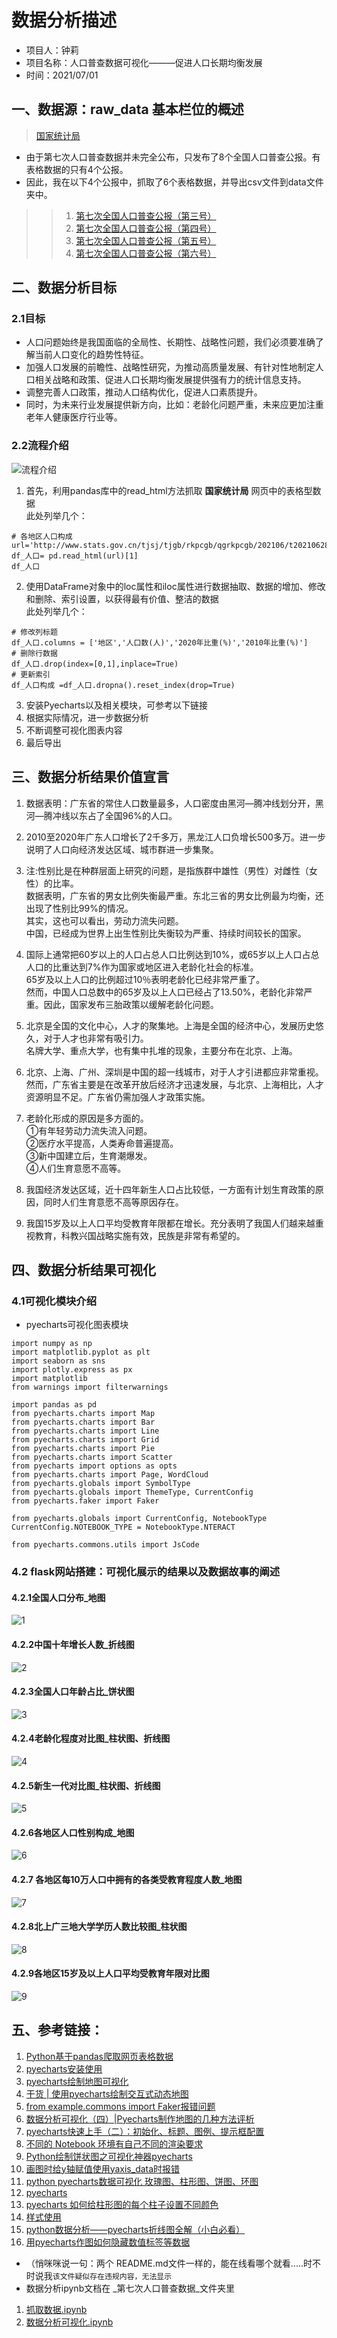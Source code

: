 # 数据分析描述
- 项目人：钟莉
- 项目名称：人口普查数据可视化———促进人口长期均衡发展
- 时间：2021/07/01

## 一、数据源：raw_data 基本栏位的概述

> [国家统计局](http://www.stats.gov.cn/tjsj/tjgb/rkpcgb/)
- 由于第七次人口普查数据并未完全公布，只发布了8个全国人口普查公报。有表格数据的只有4个公报。
- 因此，我在以下4个公报中，抓取了6个表格数据，并导出csv文件到data文件夹中。
>>1. [第七次全国人口普查公报（第三号）](http://www.stats.gov.cn/tjsj/tjgb/rkpcgb/qgrkpcgb/202106/t20210628_1818822.html)
>>2. [第七次全国人口普查公报（第四号）](http://www.stats.gov.cn/tjsj/tjgb/rkpcgb/qgrkpcgb/202106/t20210628_1818823.html)
>>3. [第七次全国人口普查公报（第五号）](http://www.stats.gov.cn/tjsj/tjgb/rkpcgb/qgrkpcgb/202106/t20210628_1818824.html)
>>4. [第七次全国人口普查公报（第六号）](http://www.stats.gov.cn/tjsj/tjgb/rkpcgb/qgrkpcgb/202106/t20210628_1818825.html)

## 二、数据分析目标
### 2.1目标
- 人口问题始终是我国面临的全局性、长期性、战略性问题，我们必须要准确了解当前人口变化的趋势性特征。
- 加强人口发展的前瞻性、战略性研究，为推动高质量发展、有针对性地制定人口相关战略和政策、促进人口长期均衡发展提供强有力的统计信息支持。
- 调整完善人口政策，推动人口结构优化，促进人口素质提升。
- 同时，为未来行业发展提供新方向，比如：老龄化问题严重，未来应更加注重老年人健康医疗行业等。  

### 2.2流程介绍
![流程介绍](https://images.gitee.com/uploads/images/2021/0704/000252_ee96b55d_7541808.png "流程介绍.png")
1. 首先，利用pandas库中的read_html方法抓取 **国家统计局** 网页中的表格型数据    
此处列举几个：
```
# 各地区人口构成
url='http://www.stats.gov.cn/tjsj/tjgb/rkpcgb/qgrkpcgb/202106/t20210628_1818822.html'
df_人口= pd.read_html(url)[1]
df_人口
```

2. 使用DataFrame对象中的loc属性和iloc属性进行数据抽取、数据的增加、修改和删除、索引设置，以获得最有价值、整洁的数据       
此处列举几个：

```
# 修改列标题
df_人口.columns = ['地区','人口数(人)','2020年比重(%)','2010年比重(%)']
# 删除行数据
df_人口.drop(index=[0,1],inplace=True)
# 更新索引
df_人口构成 =df_人口.dropna().reset_index(drop=True)

```
3. 安装Pyecharts以及相关模块，可参考以下链接
4. 根据实际情况，进一步数据分析
5. 不断调整可视化图表内容
6. 最后导出

## 三、数据分析结果价值宣言
1. 数据表明：广东省的常住人口数量最多，人口密度由黑河—腾冲线划分开，黑河—腾冲线以东占了全国96%的人口。

2. 2010至2020年广东人口增长了2千多万，黑龙江人口负增长500多万。进一步说明了人口向经济发达区域、城市群进一步集聚。

3. 注:性别比是在种群层面上研究的问题，是指族群中雄性（男性）对雌性（女性）的比率。   
数据表明，广东省的男女比例失衡最严重。东北三省的男女比例最为均衡，还出现了性别比99%的情况。    
其实，这也可以看出，劳动力流失问题。    
中国，已经成为世界上出生性别比失衡较为严重、持续时间较长的国家。

4. 国际上通常把60岁以上的人口占总人口比例达到10%，或65岁以上人口占总人口的比重达到7%作为国家或地区进入老龄化社会的标准。    
65岁及以上人口的比例超过10％表明老龄化已经非常严重了。     
然而，中国人口总数中的65岁及以上人口已经占了13.50%，老龄化非常严重。因此，国家发布三胎政策以缓解老龄化问题。

5. 北京是全国的文化中心，人才的聚集地。上海是全国的经济中心，发展历史悠久，对于人才也非常有吸引力。     
名牌大学、重点大学，也有集中扎堆的现象，主要分布在北京、上海。  

6. 北京、上海、广州、深圳是中国的超一线城市，对于人才引进都应非常重视。      
然而，广东省主要是在改革开放后经济才迅速发展，与北京、上海相比，人才资源明显不足。广东省仍需加强人才政策实施。

7. 老龄化形成的原因是多方面的。    
①有年轻劳动力流失流入问题。    
②医疗水平提高，人类寿命普遍提高。     
③新中国建立后，生育潮爆发。     
④人们生育意愿不高等。

8. 我国经济发达区域，近十四年新生人口占比较低，一方面有计划生育政策的原因，同时人们生育意愿不高等原因存在。

9. 我国15岁及以上人口平均受教育年限都在增长。充分表明了我国人们越来越重视教育，科教兴国战略实施有效，民族是非常有希望的。

## 四、数据分析结果可视化
### 4.1可视化模块介绍
- pyecharts可视化图表模块

```
import numpy as np
import matplotlib.pyplot as plt
import seaborn as sns
import plotly.express as px
import matplotlib
from warnings import filterwarnings

import pandas as pd
from pyecharts.charts import Map
from pyecharts.charts import Bar
from pyecharts.charts import Line
from pyecharts.charts import Grid
from pyecharts.charts import Pie
from pyecharts.charts import Scatter
from pyecharts import options as opts
from pyecharts.charts import Page, WordCloud
from pyecharts.globals import SymbolType
from pyecharts.globals import ThemeType, CurrentConfig
from pyecharts.faker import Faker

from pyecharts.globals import CurrentConfig, NotebookType
CurrentConfig.NOTEBOOK_TYPE = NotebookType.NTERACT

from pyecharts.commons.utils import JsCode
```
### 4.2 flask网站搭建：可视化展示的结果以及数据故事的阐述
#### 4.2.1全国人口分布_地图
![1](https://images.gitee.com/uploads/images/2021/0704/001354_18d04eca_7541808.png "1.png")

#### 4.2.2中国十年增长人数_折线图
![2](https://images.gitee.com/uploads/images/2021/0704/001936_b883adfb_7541808.png "2.png")

#### 4.2.3全国人口年龄占比_饼状图
![3](https://images.gitee.com/uploads/images/2021/0704/002007_071e93d1_7541808.png "3.png")

#### 4.2.4老龄化程度对比图_柱状图、折线图
![4](https://images.gitee.com/uploads/images/2021/0704/002330_800a38c8_7541808.png "4.png")

#### 4.2.5新生一代对比图_柱状图、折线图
![5](https://images.gitee.com/uploads/images/2021/0704/002340_7adecc4e_7541808.png "5.png")

#### 4.2.6各地区人口性别构成_地图
![6](https://images.gitee.com/uploads/images/2021/0704/003634_5f5bdd92_7541808.png "6.png")

#### 4.2.7 各地区每10万人口中拥有的各类受教育程度人数_地图
![7](https://images.gitee.com/uploads/images/2021/0704/002409_c4d0632b_7541808.png "7.png")

#### 4.2.8北上广三地大学学历人数比较图_柱状图
![8](https://images.gitee.com/uploads/images/2021/0704/002419_79ec5bf2_7541808.png "8.png")

#### 4.2.9各地区15岁及以上人口平均受教育年限对比图
![9](https://images.gitee.com/uploads/images/2021/0704/002428_4f02e8b7_7541808.png "9.png")

## 五、参考链接：
1. [Python基于pandas爬取网页表格数据](https://www.jb51.net/article/186304.htm)
2. [pyecharts安装使用](https://www.jianshu.com/p/092323335b2d)
3. [pyecharts绘制地图可视化](https://www.cnblogs.com/-wenli/p/12264572.html)
4. [干货 | 使用pyecharts绘制交互式动态地图](https://zhuanlan.zhihu.com/p/83231415)
5. [from example.commons import Faker报错问题](https://www.cnblogs.com/supershuai/p/12248071.html)
6. [数据分析可视化（四）|Pyecharts制作地图的几种方法评析](https://cloud.tencent.com/developer/article/1666746)
7. [pyecharts快速上手（二）：初始化、标题、图例、提示框配置](https://blog.csdn.net/jewely/article/details/104384494)
8. [不同的 Notebook 环境有自己不同的渲染要求](https://pyecharts.org/#/zh-cn/notebook)
9. [Python绘制饼状图之可视化神器pyecharts](https://blog.csdn.net/weixin_47723732/article/details/113885493)
10. [画图时给y轴赋值使用yaxis_data时报错](https://blog.csdn.net/IT_SoftEngineer/article/details/107427069)
11. [python pyecharts数据可视化 玫瑰图、柱形图、饼图、环图](https://cloud.tencent.com/developer/article/1699670) 
12. [pyecharts](https://pyecharts.org/#/zh-cn/notebook)
13. [pyecharts 如何给柱形图的每个柱子设置不同颜色](http://wegocoding.top/article/pyecharts/)
14. [样式使用](https://v3.bootcss.com/examples/navbar-static-top/#)
15. [python数据分析——pyecharts折线图全解（小白必看）](https://blog.csdn.net/weixin_42241770/article/details/108393930)
16. [用pyecharts作图如何隐藏数值标签等数据](https://blog.csdn.net/w15059001146/article/details/106148259)     

- （悄咪咪说一句：两个 README.md文件一样的，能在线看哪个就看.....时不时说我`该文件疑似存在违规内容，无法显示`
- 数据分析ipynb文档在 _第七次人口普查数据_文件夹里
1. [抓取数据.ipynb](https://gitee.com/zhongli_07/final-project-of-data-analysis/blob/master/%E7%AC%AC%E4%B8%83%E6%AC%A1%E4%BA%BA%E5%8F%A3%E6%99%AE%E6%9F%A5%E6%95%B0%E6%8D%AE/%E6%8A%93%E5%8F%96%E6%95%B0%E6%8D%AE.ipynb)
2. [数据分析可视化.ipynb](https://gitee.com/zhongli_07/final-project-of-data-analysis/blob/master/%E7%AC%AC%E4%B8%83%E6%AC%A1%E4%BA%BA%E5%8F%A3%E6%99%AE%E6%9F%A5%E6%95%B0%E6%8D%AE/%E6%95%B0%E6%8D%AE%E5%88%86%E6%9E%90%E5%8F%AF%E8%A7%86%E5%8C%96.ipynb)